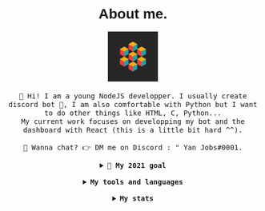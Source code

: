 <!DOCTYPE html>
<html>
  <body>
    <style>
      h1 {font-family: Arial}
    </style>
    <h1 align=center>About me.</h1>
    <p align="center">
        <img src="assets/logo.gif" width="100px" alt="My logo">
        <br><br>
        <samp>👋 Hi! I am a young NodeJS developper. I usually create discord bot 🤖, I am also comfortable with Python but I want to do other things like HTML, C, Python...<br>My current work focuses on developping my bot and the dashboard with React (this is a little bit hard ^^).<br><br> 💬 Wanna chat? 👉 DM me on Discord : " Yan Jobs#0001.
        </samp>
    </p>
    <samp>
      <details align="center">
        <summary><b> 🔭 My 2021 goal</b></summary>
        I want to finish my discord bot 🤖 but I am not rich 🤑 so to host it :/, <br>I want to finish my discord dashboard, but... there is the same problem to host it 😭 .
      </details>
    </samp>
    <br>
    <samp>
      <details align="center">
        <summary><b>My tools and languages</b></summary>
        <img src="https://img.shields.io/badge/-GitHub-181717?style=flat-square&logo=github" alt="Github badge">
        <img src="https://img.shields.io/badge/-Raspberry%20Pi-C51A4A?style=flat-square&logo=Raspberry-Pi" alt="Raspberry Badge">
        <img src="https://img.shields.io/badge/-MySQL-black?style=flat-square&logo=mysql" alt="Mysql badge">
        <img src="https://img.shields.io/badge/-Python-black?style=flat-square&logo=Python" alt="Python badge">
        <img src="https://img.shields.io/badge/Discord-black?style=flat-square&logo=discord" alt="Discord badge">
      </details>
    </samp>
    <br>
    <samp>
      <details align="center">
      <summary><b>My stats</b></summary>
      <img src="https://github-readme-stats.vercel.app/api/top-langs/?username=yan-jobs&layout=compact&theme=radical&border_radius=30px" alt="Language stats.">
      <img src="https://github-readme-stats.vercel.app/api?username=yan-jobs&count_private=true&show_icons=true&theme=onedark&border_radius=30px" alt="Stats.">
    </details>
    </samp>
  </body>
</html>
